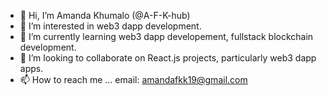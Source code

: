 - 👋 Hi, I’m Amanda Khumalo (@A-F-K-hub)
- 👀 I’m interested in web3 dapp development.
- 🌱 I’m currently learning web3 dapp developement, fullstack blockchain development.
- 💞️ I’m looking to collaborate on React.js projects, particularly web3 dapp apps.
- 📫 How to reach me ... email: amandafkk19@gmail.com

<!---![Basquiat-boy-and-dog](https://user-images.githubusercontent.com/62518244/150494760-8c703925-c73f-470f-88bb-e14a1261034d.jpg)

A-F-K-hub/A-F-K-hub is a ✨ special ✨ repository because its `README.md` (this file) appears on your GitHub profile.
You can click the Preview link to take a look at your changes.
--->
